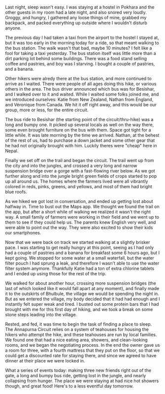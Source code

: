 Last night, sleep wasn't easy. I was staying at a hostel in Pokhara and the other guests in my room had a late night, and also snored very loudly. Groggy, and hungry, I gathered any loose things of mine, grabbed my backpack, and packed everything up outside where I wouldn't disturb anyone.

The previous day I had taken a taxi from the airport to the hostel I stayed at, but it was too early in the morning today for a ride, so that meant walking to the bus station. The walk wasn't that bad, maybe 10 minutes? I felt like a fool for taking a taxi yesterday. The bus station itself was little more than a dirt parking lot behind some buildings. There was a food stand selling coffee and pastries, and boy was I starving. I bought a couple of pastries, and a banana.

Other hikers were alredy there at the bus station, and more continued to arrive as I waited. There were people of all ages doing this hike, or various others in the area. The bus driver announced which bus was for Besishar, and I walked over to it and waited. While I waited some folks joined me, and we introduced ourselves: Katie from New Zealand, Nathan from England, and Véronique from Canada. We hit it off right away, and this would be our group, more or less, for the entire circuit.

The bus ride to Besishar (the starting point of the circuit/thru-hike) was a long and bumpy one. It picked up several locals as well on the way there, some even brought furniture on the bus with them. Space got tight for a little while. It was late morning by the time we arrived. Nathan, at the behest of the rest of us, had to purchase a down jacket and some other gear that he had not originally brought with him. Luckily theres were "cheap" here in Nepal.

Finally we set off on the trail and began the circuit. The trail went up from the city and into the jungles, and crossed a very long and narrow suspension bridge over a gorge with a fast-flowing river below. As we got further along and into the jungle bright green fields of crops started to pop up all around us. The homes where the farmers lived were all vibrantly colored in reds, pinks, greens, and yellows, and most of them had bright blue roofs.

As we hiked we got lost in conversation, and ended up getting lost about halfway in. Time to bust out the Maps app. We thought we found the trail on the app, but after a short while of walking we realized it wasn't the right way. A small family of farmers were working in their field and we went up to them to see if they could help us. The parents knew English very well, and were able to point out the way. They were also excited to show their kids our smartphones.

Now that we were back on track we started walking at a slightly brisker pace. I was starting to get really hungry at this point, seeing as I had only had a couple of pastries and a banana for breakfast some 6 hours ago, but I kept going. We stopped for some water at a small waterfall, but the water filter pouch I had sprung a leak, and therefore I wasn't able to use the water filter system anymore. Thankfully Katie had a ton of extra chlorine tablets and I ended up using those for the rest of the trip.

We walked for about another hour, crossing more suspension bridges (the last of which looked like it would fall apart at any moment), and finally made it to the outskirts of Bhulbule, the village we would be spending the night in. But as we entered the village, my body decided that it had had enough and I instantly felt super weak and tired. I busted out some protein bars that I had brought with me for this first day of hiking, and we took a break on some stone steps leading into the village.

Rested, and fed, it was time to begin the task of finding a place to sleep. The Annapurna Circuit relies on a system of teahouses for housing the hikers who attempt the hike, and these teahouses are run by local families. We found one that had a nice eating area, showers, and clean-looking rooms, and we began the negotiating process. In the end the owner gave us a room for three, with a fourth mattress that they put on the floor, so that we could get a discounted rate for staying there, and since we agreed to have dinner at their place we were locked in.

What a series of events today: making three new friends right out of the gate, a long and bumpy bus ride, getting lost in the jungle, and nearly collapsing from hunger. The place we were staying at had nice hot showers though, and great food! Here's to a less eventful day tomorrow.